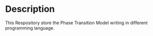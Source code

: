 # Description

This Respository store the Phase Transition Model writing in different programming language.